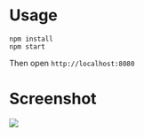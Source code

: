 # Usage

```
npm install
npm start
```

Then open `http://localhost:8080`

# Screenshot

![](https://cloud.githubusercontent.com/assets/2386165/16711968/121b44ac-46a9-11e6-9ddc-a3e99c64fa83.gif)
